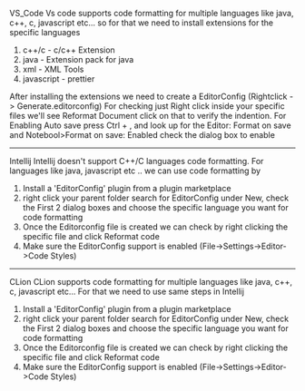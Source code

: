 VS_Code
Vs code supports code formatting for multiple languages like java, c++, c, javascript etc... so for that we need to install extensions for the specific languages
  1) c++/c - c/c++ Extension
  2) java - Extension pack for java
  3) xml - XML Tools
  4) javascript - prettier

After installing the extensions we need to create a EditorConfig (Rightclick -> Generate.editorconfig) 
For checking just Right click inside your specific files we'll see Reformat Document click on that to verify the indention.
For Enabling Auto save press Ctrl + , and look up for the Editor: Format on save and Notebool>Format on save: Enabled check the dialog box to enable

----------------------------------------------------------------------------------------------------------------------------------------------------------------

Intellij
Intellij doesn't support C++/C languages code formatting. For languages like java, javascript etc .. we can use code formatting by 
 1) Install a 'EditorConfig' plugin from a plugin marketplace
 2) right click your parent folder search for EditorConfig under New, check the First 2 dialog boxes and choose the specific language you want for code formatting
 3) Once the Editorconfig file is created we can check by right clicking the specific file and click Reformat code
 4) Make sure the EditorConfig support is enabled (File->Settings->Editor->Code Styles)

------------------------------------------------------------------------------------------------------------------------------------------------------------------

CLion
CLion supports code formatting for multiple languages like java, c++, c, javascript etc... For that we need to use same steps in Intellij
1) Install a 'EditorConfig' plugin from a plugin marketplace
2) right click your parent folder search for EditorConfig under New, check the First 2 dialog boxes and choose the specific language you want for code formatting
3) Once the Editorconfig file is created we can check by right clicking the specific file and click Reformat code
4) Make sure the EditorConfig support is enabled (File->Settings->Editor->Code Styles)
